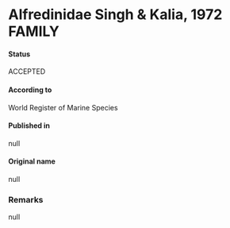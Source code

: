 Alfredinidae Singh & Kalia, 1972 FAMILY
=======

#### Status
ACCEPTED

#### According to
World Register of Marine Species

#### Published in
null

#### Original name
null

### Remarks
null